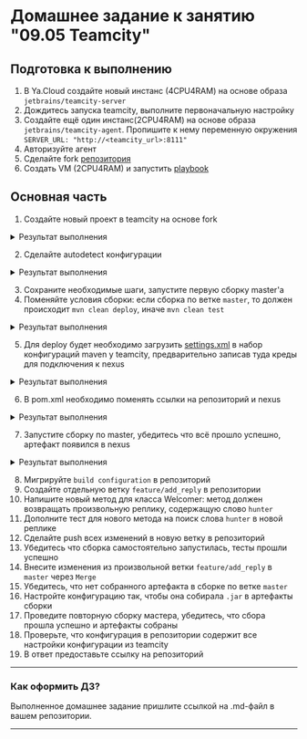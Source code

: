 # Домашнее задание к занятию "09.05 Teamcity"

## Подготовка к выполнению

1. В Ya.Cloud создайте новый инстанс (4CPU4RAM) на основе образа `jetbrains/teamcity-server`
2. Дождитесь запуска teamcity, выполните первоначальную настройку
3. Создайте ещё один инстанс(2CPU4RAM) на основе образа `jetbrains/teamcity-agent`. Пропишите к нему переменную окружения `SERVER_URL: "http://<teamcity_url>:8111"`
4. Авторизуйте агент
5. Сделайте fork [репозитория](https://github.com/aragastmatb/example-teamcity)
6. Создать VM (2CPU4RAM) и запустить [playbook](./infrastructure)

## Основная часть

1. Создайте новый проект в teamcity на основе fork

<details><summary>Результат выполнения</summary>

![](https://github.com/Sergej1024/mnt-homeworks/blob/MNT-13/09-ci-05-teamcity/image/1.1.jpg)

</details>

2. Сделайте autodetect конфигурации

<details><summary>Результат выполнения</summary>

![](https://github.com/Sergej1024/mnt-homeworks/blob/MNT-13/09-ci-05-teamcity/image/2.1.jpg)
![](https://github.com/Sergej1024/mnt-homeworks/blob/MNT-13/09-ci-05-teamcity/image/2.2.jpg)


</details>

3. Сохраните необходимые шаги, запустите первую сборку master'a
4. Поменяйте условия сборки: если сборка по ветке `master`, то должен происходит `mvn clean deploy`, иначе `mvn clean test`

<details><summary>Результат выполнения</summary>

![](https://github.com/Sergej1024/mnt-homeworks/blob/MNT-13/09-ci-05-teamcity/image/4.1.jpg)
![](https://github.com/Sergej1024/mnt-homeworks/blob/MNT-13/09-ci-05-teamcity/image/4.2.jpg)
![](https://github.com/Sergej1024/mnt-homeworks/blob/MNT-13/09-ci-05-teamcity/image/4.3.jpg)

</details>

5. Для deploy будет необходимо загрузить [settings.xml](./teamcity/settings.xml) в набор конфигураций maven у teamcity, предварительно записав туда креды для подключения к nexus

<details><summary>Результат выполнения</summary>

![](https://github.com/Sergej1024/mnt-homeworks/blob/MNT-13/09-ci-05-teamcity/image/declarat1.png)
![](https://github.com/Sergej1024/mnt-homeworks/blob/MNT-13/09-ci-05-teamcity/image/declarat2.png)

</details>

6. В pom.xml необходимо поменять ссылки на репозиторий и nexus

<details><summary>Результат выполнения</summary>

![](https://github.com/Sergej1024/mnt-homeworks/blob/MNT-13/09-ci-05-teamcity/image/declarat1.png)
![](https://github.com/Sergej1024/mnt-homeworks/blob/MNT-13/09-ci-05-teamcity/image/declarat2.png)

</details>

7. Запустите сборку по master, убедитесь что всё прошло успешно, артефакт появился в nexus

<details><summary>Результат выполнения</summary>

![](https://github.com/Sergej1024/mnt-homeworks/blob/MNT-13/09-ci-05-teamcity/image/7.1.jpg)
![](https://github.com/Sergej1024/mnt-homeworks/blob/MNT-13/09-ci-05-teamcity/image/7.2.png)

</details>

8. Мигрируйте `build configuration` в репозиторий
9. Создайте отдельную ветку `feature/add_reply` в репозитории
10. Напишите новый метод для класса Welcomer: метод должен возвращать произвольную реплику, содержащую слово `hunter`
11. Дополните тест для нового метода на поиск слова `hunter` в новой реплике
12. Сделайте push всех изменений в новую ветку в репозиторий
13. Убедитесь что сборка самостоятельно запустилась, тесты прошли успешно
14. Внесите изменения из произвольной ветки `feature/add_reply` в `master` через `Merge`
15. Убедитесь, что нет собранного артефакта в сборке по ветке `master`
16. Настройте конфигурацию так, чтобы она собирала `.jar` в артефакты сборки
17. Проведите повторную сборку мастера, убедитесь, что сбора прошла успешно и артефакты собраны
18. Проверьте, что конфигурация в репозитории содержит все настройки конфигурации из teamcity
19. В ответ предоставьте ссылку на репозиторий

---

### Как оформить ДЗ?

Выполненное домашнее задание пришлите ссылкой на .md-файл в вашем репозитории.

---
